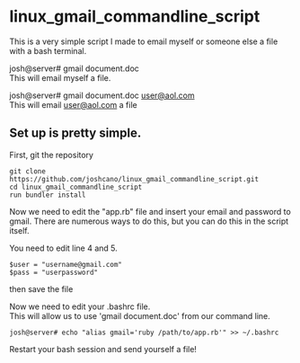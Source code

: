 # linux_gmail_commandline_script
This is a very simple script I made to email myself or someone else a file with a bash terminal. 

josh@server# gmail document.doc  
This will email myself a file. 

josh@server# gmail document.doc user@aol.com  
This will email user@aol.com a file 

## Set up is pretty simple. 
First, git the repository  

    git clone https://github.com/joshcano/linux_gmail_commandline_script.git  
    cd linux_gmail_commandline_script
    run bundler install

Now we need to edit the "app.rb" file and insert your email and password to gmail. There are numerous ways to do this, but you can do this in the script itself.

You need to edit line 4 and 5.   

    $user = "username@gmail.com"  
    $pass = "userpassword"  

then save the file  

Now we need to edit your .bashrc file.   
This will allow us to use 'gmail document.doc' from our command line.   

    josh@server# echo "alias gmail='ruby /path/to/app.rb'" >> ~/.bashrc  

Restart your bash session and send yourself a file!   

